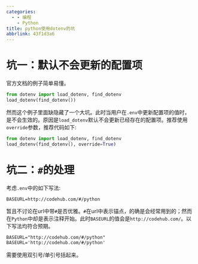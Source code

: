 ```yaml
---
categories:
  - - 编程
    - Python
title: python使用dotenv的坑
abbrlink: 43f1d3a6
---
```


# 坑一：默认不会更新的配置项

官方文档的例子简单易懂。

```python
from dotenv import load_dotenv, find_dotenv
load_dotenv(find_dotenv())
```

然而这个例子里面缺隐藏了一个大坑。此时当用户在`.env`中更新配置项的值时，是不会生效的。原因是`load_dotenv`默认不会更新已经存在的配置项。推荐使用`override`参数，推荐代码如下:

```python
from dotenv import load_dotenv, find_dotenv
load_dotenv(find_dotenv(), override=True)
```

# 坑二：`#`的处理

考虑`.env`中的如下写法:

```env
BASEURL=http://codehub.com/#/python
```

暂且不讨论在url中带`#`是否优雅。`#`在url中表示锚点，的确是会经常用到的；然而在`Python`中却是表示注释开始。此时`BASEURL`的值会是`http://codehub.com/`。以下写法均符合预期。

```latex
BASEURL="http://codehub.com/#/python"
BASEURL='http://codehub.com/#/python'
```

需要使用双引号/单引号括起来。
